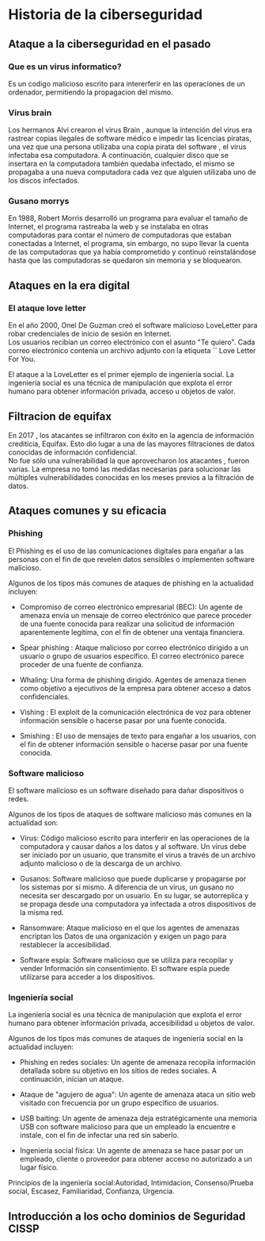 # Historia de la ciberseguridad

## Ataque a la ciberseguridad en el pasado

### Que es un virus informatico?

Es un codigo malicioso escrito para intererferir en las operaciones de un ordenador, permitiendo la propagacion del mismo.

### Virus brain

Los hermanos Alvi crearon el virus Brain , aunque la intención del virus era rastrear copias ilegales de software médico e impedir las licencias piratas, una vez que una persona utilizaba una copia pirata del software , el virus infectaba esa computadora. A continuación, cualquier disco que se insertara en la computadora también quedaba infectado, el mismo se propagaba a una nueva computadora cada vez que alguien utilizaba uno de los discos infectados.

### Gusano morrys

 En 1988, Robert Morris desarrolló un programa para evaluar el tamaño de Internet, el programa rastreaba la web y se instalaba en otras computadoras para contar el número de computadoras que estaban conectadas a Internet, el programa, sin embargo, no supo llevar la cuenta de las computadoras que ya había comprometido y continuó reinstalándose hasta que las computadoras se quedaron sin memoria y se bloquearon. 

 ## Ataques en la era digital

 ### El ataque love letter

En el año 2000, Onel De Guzman creó el software malicioso LoveLetter para robar credenciales de inicio de sesión en Internet.  
Los usuarios recibían un correo electrónico con el asunto "Te quiero". Cada correo electrónico contenía un archivo adjunto con la etiqueta `` Love Letter For You.

El ataque a la LoveLetter es el primer ejemplo de ingeniería social. La ingeniería social es una técnica de manipulación que explota el error humano para obtener información privada, acceso u objetos de valor.

## Filtracion de equifax

En 2017 , los atacantes se infiltraron con éxito en la agencia de información crediticia, Equifax. Esto dio lugar a una de las mayores filtraciones de datos conocidas de información confidencial.  
No fue sólo una vulnerabilidad la que aprovecharon los atacantes , fueron varias. La empresa no tomó las medidas necesarias para solucionar las múltiples vulnerabilidades conocidas en los meses previos a la filtración de datos. 

## Ataques comunes y su eficacia

### Phishing

El Phishing es el uso de las comunicaciones digitales para engañar a las personas con el fin de que revelen datos sensibles o implementen software malicioso.

Algunos de los tipos más comunes de ataques de phishing en la actualidad incluyen:

 - Compromiso de correo electrónico empresarial (BEC): Un agente de amenaza envía un mensaje de correo electrónico que parece proceder de una fuente conocida para realizar una solicitud de información aparentemente legítima, con el fin de obtener una ventaja financiera.

 - Spear phishing : Ataque malicioso por correo electrónico dirigido a un usuario o grupo de usuarios específico. El correo electrónico parece proceder de una fuente de confianza.

 - Whaling: Una forma de phishing dirigido. Agentes de amenaza tienen como objetivo a ejecutivos de la empresa para obtener acceso a datos confidenciales.

 - Vishing : El exploit de la comunicación electrónica de voz para obtener información sensible o hacerse pasar por una fuente conocida.

 - Smishing : El uso de mensajes de texto para engañar a los usuarios, con el fin de obtener información sensible o hacerse pasar por una fuente conocida.

### Software malicioso

El software malicioso es un software diseñado para dañar dispositivos o redes.

Algunos de los tipos de ataques de software malicioso más comunes en la actualidad son:

 - Virus: Código malicioso escrito para interferir en las operaciones de la computadora y causar daños a los datos y al software.
   Un virus debe ser iniciado por un usuario, que transmite el virus a través de un archivo adjunto malicioso o de la descarga de un archivo.

 - Gusanos: Software malicioso que puede duplicarse y propagarse por los sistemas por sí mismo. A diferencia de un virus, un gusano no necesita ser descargado por un usuario. En su lugar, se autorreplica y se propaga desde una computadora ya infectada a otros dispositivos de la misma red.

 - Ransomware: Ataque malicioso en el que los agentes de amenazas encriptan los Datos de una organización y exigen un pago para restablecer la accesibilidad.

 - Software espía: Software malicioso que se utiliza para recopilar y vender Información sin consentimiento. El software espía puede utilizarse para acceder a los dispositivos.

### Ingeniería social

La ingeniería social es una técnica de manipulación que explota el error humano para obtener información privada, accesibilidad u objetos de valor.

Algunos de los tipos más comunes de ataques de ingeniería social en la actualidad incluyen:

 - Phishing en redes sociales: Un agente de amenaza recopila información detallada sobre su objetivo en los sitios de redes sociales. A continuación, inician un ataque.

 - Ataque de "agujero de agua": Un agente de amenaza ataca un sitio web visitado con frecuencia por un grupo específico de usuarios.

 - USB baiting: Un agente de amenaza deja estratégicamente una memoria USB con software malicioso para que un empleado la encuentre e instale, con el fin de infectar una red sin saberlo.

 - Ingeniería social física: Un agente de amenaza se hace pasar por un empleado, cliente o proveedor para obtener acceso no autorizado a un lugar físico.

Principios de la ingeniería social:Autoridad, Intimidacion, Consenso/Prueba social, Escasez, Familiaridad, Confianza, Urgencia.

## Introducción a los ocho dominios de Seguridad CISSP
